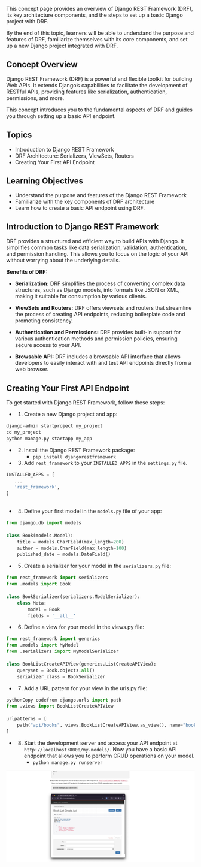 This concept page provides an overview of Django REST Framework (DRF), its key architecture components, and the steps to set up a basic Django project with DRF. 


By the end of this topic, learners will be able to understand the purpose and features of DRF, familiarize themselves with its core components, and set up a new Django project integrated with DRF.

## Concept Overview
Django REST Framework (DRF) is a powerful and flexible toolkit for building Web APIs. It extends Django’s capabilities to facilitate the development of RESTful APIs, providing features like serialization, authentication, permissions, and more. 

This concept introduces you to the fundamental aspects of DRF and guides you through setting up a basic API endpoint.


## Topics
- Introduction to Django REST Framework
- DRF Architecture: Serializers, ViewSets, Routers
- Creating Your First API Endpoint


## Learning Objectives
- Understand the purpose and features of the Django REST Framework
- Familiarize with the key components of DRF architecture
- Learn how to create a basic API endpoint using DRF.


## Introduction to Django REST Framework
DRF provides a structured and efficient way to build APIs with Django. It simplifies common tasks like data serialization, validation, authentication, and permission handling. This allows you to focus on the logic of your API without worrying about the underlying details.

**Benefits of DRF:**

- **Serialization:** DRF simplifies the process of converting complex data structures, such as Django models, into formats like JSON or XML, making it suitable for consumption by various clients.

- **ViewSets and Routers:** DRF offers viewsets and routers that streamline the process of creating API endpoints, reducing boilerplate code and promoting consistency.

- **Authentication and Permissions:** DRF provides built-in support for various authentication methods and permission policies, ensuring secure access to your API.

- **Browsable API:** DRF includes a browsable API interface that allows developers to easily interact with and test API endpoints directly from a web browser.


## Creating Your First API Endpoint
To get started with Django REST Framework, follow these steps:

- 1. Create a new Django project and app:
```python
django-admin startproject my_project
cd my_project
python manage.py startapp my_app
```
- 2. Install the Django REST Framework package:
     - `pip install djangorestframework`

- 3. Add `rest_framework` to your `INSTALLED_APPS` in the `settings.py` file.
 ```python
INSTALLED_APPS = [
    ...
    'rest_framework',
]
  
 ```
- 4. Define your first model in the `models.py` file of your app:

```python
from django.db import models

class Book(models.Model):
    title = models.CharField(max_length=200)
    author = models.CharField(max_length=100)
    published_date = models.DateField()
```
- 5. Create a serializer for your model in the `serializers.py` file:

```python
from rest_framework import serializers
from .models import Book

class BookSerializer(serializers.ModelSerializer):
    class Meta:
        model = Book
        fields = '__all__'

```

- 6. Define a view for your model in the views.py file:

```python
from rest_framework import generics
from .models import MyModel
from .serializers import MyModelSerializer

class BookListCreateAPIView(generics.ListCreateAPIView):
    queryset = Book.objects.all()
    serializer_class = BookSerializer

```

 - 7. Add a URL pattern for your view in the urls.py file:
 
```python
pythonCopy codefrom django.urls import path
from .views import BookListCreateAPIView

urlpatterns = [
    path("api/books", views.BookListCreateAPIView.as_view(), name="book_list_create"),
]


```
- 8. Start the development server and access your API endpoint at `http://localhost:8000/my-models/`. Now you have a basic API endpoint that allows you to perform CRUD operations on your model.
     - `python manage.py runserver`
     
![api](https://github.com/sheyidev/Alx_DjangoLearnLab/blob/main/_assets/restapi.png?raw=true)


